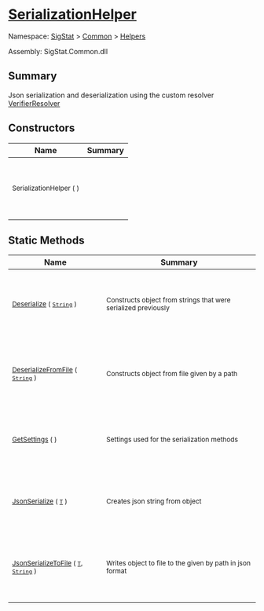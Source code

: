 # [SerializationHelper](./SerializationHelper.md)

Namespace: [SigStat]() > [Common](./../README.md) > [Helpers](./README.md)

Assembly: SigStat.Common.dll

## Summary
Json serialization and deserialization using the custom resolver  [VerifierResolver](https://github.com/hargitomi97/sigstat/blob/master/docs/md/SigStat/Common/Helpers/Serialization/VerifierResolver.md)

## Constructors

| Name | Summary | 
| --- | --- | 
| <p>&nbsp;</p><sub>SerializationHelper (  )</sub><p>&nbsp;&nbsp;&nbsp;&nbsp;&nbsp;&nbsp;&nbsp;&nbsp;&nbsp;&nbsp;&nbsp;&nbsp;&nbsp;&nbsp;&nbsp;&nbsp;&nbsp;&nbsp;&nbsp;&nbsp;&nbsp;&nbsp;&nbsp;</p>| <p>&nbsp;</p><sub></sub><p>&nbsp;</p>| <br>


## Static Methods

| Name | Summary | 
| --- | --- | 
| <p>&nbsp;</p><sub>[Deserialize](./Methods/SerializationHelper-100664071.md) ( [`String`](https://docs.microsoft.com/en-us/dotnet/api/System.String) )</sub><p>&nbsp;&nbsp;&nbsp;&nbsp;&nbsp;&nbsp;&nbsp;&nbsp;&nbsp;&nbsp;&nbsp;&nbsp;&nbsp;&nbsp;&nbsp;&nbsp;&nbsp;&nbsp;&nbsp;&nbsp;&nbsp;&nbsp;&nbsp;</p>| <p>&nbsp;</p><sub>Constructs object from strings that were serialized previously</sub><p>&nbsp;</p>| <br>
| <p>&nbsp;</p><sub>[DeserializeFromFile](./Methods/SerializationHelper-100664072.md) ( [`String`](https://docs.microsoft.com/en-us/dotnet/api/System.String) )</sub><p>&nbsp;&nbsp;&nbsp;&nbsp;&nbsp;&nbsp;&nbsp;&nbsp;&nbsp;&nbsp;&nbsp;&nbsp;&nbsp;&nbsp;&nbsp;&nbsp;&nbsp;&nbsp;&nbsp;&nbsp;&nbsp;&nbsp;&nbsp;</p>| <p>&nbsp;</p><sub>Constructs object from file given by a path</sub><p>&nbsp;</p>| <br>
| <p>&nbsp;</p><sub>[GetSettings](./Methods/SerializationHelper-100664070.md) (  )</sub><p>&nbsp;&nbsp;&nbsp;&nbsp;&nbsp;&nbsp;&nbsp;&nbsp;&nbsp;&nbsp;&nbsp;&nbsp;&nbsp;&nbsp;&nbsp;&nbsp;&nbsp;&nbsp;&nbsp;&nbsp;&nbsp;&nbsp;&nbsp;</p>| <p>&nbsp;</p><sub>Settings used for the serialization methods</sub><p>&nbsp;</p>| <br>
| <p>&nbsp;</p><sub>[JsonSerialize](./Methods/SerializationHelper-100664074.md) ( [`T`](./SerializationHelper.md) )</sub><p>&nbsp;&nbsp;&nbsp;&nbsp;&nbsp;&nbsp;&nbsp;&nbsp;&nbsp;&nbsp;&nbsp;&nbsp;&nbsp;&nbsp;&nbsp;&nbsp;&nbsp;&nbsp;&nbsp;&nbsp;&nbsp;&nbsp;&nbsp;</p>| <p>&nbsp;</p><sub>Creates json string from object</sub><p>&nbsp;</p>| <br>
| <p>&nbsp;</p><sub>[JsonSerializeToFile](./Methods/SerializationHelper-100664073.md) ( [`T`](./SerializationHelper.md), [`String`](https://docs.microsoft.com/en-us/dotnet/api/System.String) )</sub><p>&nbsp;&nbsp;&nbsp;&nbsp;&nbsp;&nbsp;&nbsp;&nbsp;&nbsp;&nbsp;&nbsp;&nbsp;&nbsp;&nbsp;&nbsp;&nbsp;&nbsp;&nbsp;&nbsp;&nbsp;&nbsp;&nbsp;&nbsp;</p>| <p>&nbsp;</p><sub>Writes object to file to the given by path in json format</sub><p>&nbsp;</p>| <br>


